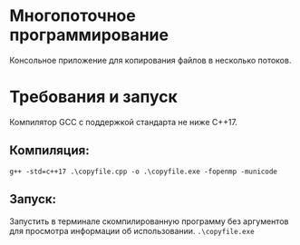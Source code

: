 # Многопоточное программирование
Консольное приложение для копирования файлов в несколько потоков.

# Требования и запуск
Компилятор GCC с поддержкой стандарта не ниже C++17.
## Компиляция:
```g++ -std=c++17 .\copyfile.cpp -o .\copyfile.exe -fopenmp -municode```

## Запуск:
Запустить в терминале скомпилированную программу без аргументов для просмотра информации об использовании.
```.\copyfile.exe```
